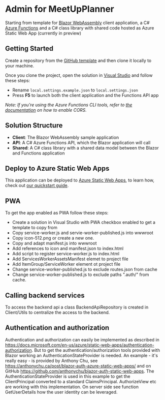 # Admin for MeetUpPlanner

Starting from template for [Blazor WebAssembly](https://docs.microsoft.com/aspnet/core/blazor/?view=aspnetcore-3.1#blazor-webassembly) client application, a C# [Azure Functions](https://docs.microsoft.com/azure/azure-functions/functions-overview) and a C# class library with shared code hosted as Azure Static Web App (currently in preview)

## Getting Started

Create a repository from the [GitHub template](https://docs.github.com/en/enterprise/2.22/user/github/creating-cloning-and-archiving-repositories/creating-a-repository-from-a-template) and then clone it locally to your machine.

Once you clone the project, open the solution in [Visual Studio](https://visualstudio.microsoft.com/vs/community/) and follow these steps:

- Rename `local.settings.example.json` to `local.settings.json`
- Press **F5** to launch both the client application and the Functions API app

_Note: If you're using the Azure Functions CLI tools, refer to [the documentation](https://docs.microsoft.com/azure/azure-functions/functions-run-local?tabs=windows%2Ccsharp%2Cbash) on how to enable CORS._

## Solution Structure

* **Client**: The Blazor WebAssembly sample application
* **API**: A C# Azure Functions API, which the Blazor application will call
* **Shared**: A C# class library with a shared data model between the Blazor and Functions application

## Deploy to Azure Static Web Apps

This application can be deployed to [Azure Static Web Apps](https://docs.microsoft.com/azure/static-web-apps), to learn how, check out [our quickstart guide](https://aka.ms/blazor-swa/quickstart).

## PWA

To get the app enabled as PWA follow these steps:
- Create a solution in Visual Studio with PWA checkbox enabled to get a template to copy from
- Copy service-worker.js and servie-worker-published.js into wwwroot
- Copy icon-512.png or create a new one.
- Copy and adapt manifest.js into wwwroot
- Add references to icon and manifest.json to index.html
- Add script to register service-worker.js to index.html
- Add ServicesWorkerAssetsManifest elemet to project file
- Add ItemGroup/ServiceWorker element ot project file
- Change service-worker-published.js to exclude routes.json from cache
- Change service-worker-published.js to exclude paths ".auth/" from cache.

## Calling backend services

To access the backend api a class BackendApiRepository is created in Client/Utils to centralize the access to the backend.

## Authentication and authorization

Authentication and authorization can easily be implemented as described in https://docs.microsoft.com/en-us/azure/static-web-apps/authentication-authorization. But to get the authentication/authorization tools provided with Blazor working an AuthenticationStateProvider is needed. An example - it's really easy - is provided by Anthony Chu, see https://anthonychu.ca/post/blazor-auth-azure-static-web-apps/ and on GitHub https://github.com/anthonychu/blazor-auth-static-web-apps. The AuthenticationStateProvider is used in this example to get the ClientPrincipal converted to a standard ClaimsPrincipal. AuthorizeView etc are working with this implementation. On server side see function GetUserDetails how the user identity can be leveraged.

